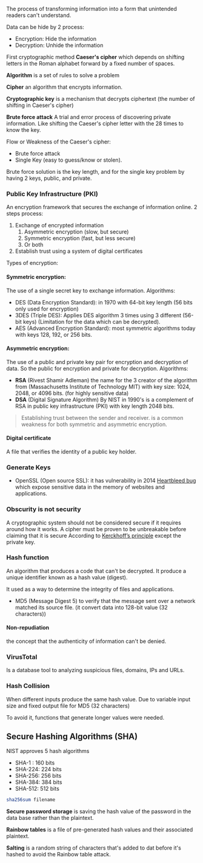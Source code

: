 The process of transforming information into a form that unintended readers can't understand.

Data can be hide by 2 process:
- Encryption: Hide the information
- Decryption: Unhide the information

First cryptographic method **Caeser's cipher** which depends on shifting letters in the Roman alphabet forward by a fixed number of spaces.

**Algorithm** is a set of rules to solve a problem

**Cipher** an algorithm that encrypts information.

**Cryptographic key** is a mechanism that decrypts ciphertext (the number of shifting in Caeser's cipher)

**Brute force attack**
A trial and error process of discovering private information.
Like shifting the Caeser's cipher letter with the 28 times to know the key.

Flow or Weakness of the Caeser's cipher:
- Brute force attack
- Single Key (easy to guess/know or stolen).

Brute force solution is the key length, 
and for the single key problem by having 2 keys, public, and private.

### Public Key Infrastructure (PKI)
An encryption framework that secures the exchange of information online.
2 steps process:
1. Exchange of encrypted information
	1. Asymmetric encryption (slow, but secure)
	2. Symmetric encryption (fast, but less secure)
	3. Or both
2. Establish trust using a system of digital certificates


Types of encryption:
#### Symmetric encryption:
The use of a single secret key to exchange information.
Algorithms:
- DES (Data Encryption Standard): in 1970 with 64-bit key length (56 bits only used for encryption)
- 3DES (Triple DES): Applies DES algorithm 3 times using 3 different (56-bit keys) (Limitation for the data which can be decrypted).
- AES (Advanced Encryption Standard): most symmetric algorithms today with keys 128, 192, or 256 bits.

#### Asymmetric encryption:
The use of a public and private key pair for encryption and decryption of data.
So the public for encryption and private for decryption.
Algorithms:
- **RSA** (Rivest Shamir Adleman) the name for the 3 creator of the algorithm from (Massachusetts Institute of Technology MIT) with key size: 1024, 2048, or 4096 bits. (for highly sensitive data)
- **DSA** (Digital Signature Algorithm) By NIST in 1990's is a complement of RSA in public key infrastructure (PKI) with key length 2048 bits.


> Establishing trust between the sender and receiver. is a common weakness for both symmetric and asymmetric encryption. 

#### Digital certificate
A file that verifies the identity of a public key holder.

### Generate Keys
- OpenSSL (Open source SSL): it has vulnerability in 2014  [Heartbleed bug](https://en.wikipedia.org/wiki/Heartbleed) which expose sensitive data in the memory of websites and applications.

### Obscurity is not security
A cryptographic system should not be considered secure if it requires around how it works.
A cipher must be proven to be unbreakable before claiming that it is secure According to [Kerckhoff’s principle](https://en.wikipedia.org/wiki/Kerckhoffs%27s_principle) except the private key.


### Hash function
An algorithm that produces a code that can't be decrypted.
It produce a unique identifier known as a hash value (digest).

It used as a way to determine the integrity of files and applications.
- MD5 (Message Digest 5) to verify that the message sent over a network matched its source file. (it convert data into 128-bit value (32 characters))

#### Non-repudiation
the concept that the authenticity of information can't be denied.

### VirusTotal
Is a database tool to analyzing suspicious files, domains, IPs and URLs.


### Hash Collision
When different inputs produce the same hash value.
Due to variable input size and fixed output file for MD5 (32 characters)

To avoid it, functions that generate longer values were needed.

## Secure Hashing Algorithms (SHA)
NIST approves 5 hash algorithms
- SHA-1 : 160 bits
- SHA-224: 224 bits
- SHA-256: 256 bits
- SHA-384: 384 bits
- SHA-512: 512 bits

``` bash
sha256sum filename
```

**Secure password storage** is saving the hash value of the password in the data base rather than the plaintext.

**Rainbow tables** is a file of pre-generated hash values and their associated plaintext.

**Salting** is a random string of characters that's added to dat before it's hashed to avoid the Rainbow table attack.